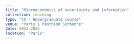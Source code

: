 ```yaml
---
title: "Microeconomics of uncertainty and information"
collection: teaching
type: "TA - Undergraduate course"
venue: "Paris 1 Panthéon Sorbonne"
date: 2022-2025
location: "Paris"
---
```

